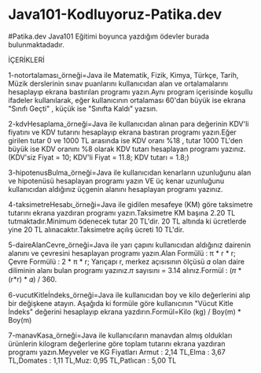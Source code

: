 # Java101-Kodluyoruz-Patika.dev
 
 #Patika.dev Java101 Eğitimi boyunca yazdığım ödevler burada bulunmaktadadır.
 
  İÇERİKLERİ
   
  1-notortalaması_örneği=Java ile Matematik, Fizik, Kimya, Türkçe, Tarih, Müzik derslerinin sınav puanlarını kullanıcıdan alan ve ortalamalarını hesaplayıp ekrana bastırılan      programı yazın.Aynı program içerisinde koşullu ifadeler kullanılarak, eğer kullanıcının ortalaması 60'dan büyük ise ekrana "Sınıfı Geçti" , küçük ise "Sınıfta Kaldı" yazsın.
  
  2-kdvHesaplama_örneği=Java ile kullanıcıdan alınan para değerinin KDV'li fiyatını ve KDV tutarını hesaplayıp ekrana bastıran programı yazın.Eğer girilen tutar 0 ve 1000 TL arasında ise KDV oranı %18 , tutar 1000 TL'den büyük ise KDV oranını %8 olarak KDV tutarı hesaplayan programı yazınız.(KDV'siz Fiyat = 10; KDV'li Fiyat = 11.8; KDV tutarı = 1.8;)
  
  3-hipotenusBulma_örneği=Java ile kullanıcıdan  kenarların uzunluğunu alan ve hipotenüsü hesaplayan programı yazın VE üç kenar uzunluğunu kullanıcıdan aldığınız üçgenin alanını hesaplayan programı yazınız.
  
  4-taksimetreHesabı_örneği=Java ile gidilen mesafeye (KM) göre taksimetre tutarını ekrana yazdıran programı yazın.Taksimetre KM başına 2.20 TL tutmaktadır.Minimum ödenecek tutar 20 TL'dir. 20 TL altında ki ücretlerde yine 20 TL alınacaktır.Taksimetre açılış ücreti 10 TL'dir.
  
  5-daireAlanCevre_örneği=Java ile yarı çapını kullanıcıdan aldığınız dairenin alanını ve çevresini hesaplayan programı yazın.Alan Formülü : π * r * r;  Çevre Formülü : 2 * π * r;
Yarıçapı r, merkez açısısının ölçüsü 𝛼 olan daire diliminin alanı bulan programı yazınız.𝜋 sayısını = 3.14 alınız.Formül : (𝜋 * (r*r) * 𝛼) / 360.

6-vucutKitleİndeks_örneği=Java ile kullanıcıdan boy ve kilo değerlerini alıp bir değişkene atayın. Aşağıda ki formüle göre kullanıcının "Vücut Kitle İndeks" değerini hesaplayıp ekrana yazdırın.Formül=Kilo (kg) / Boy(m) * Boy(m)

7-manavKasa_örneği=Java ile kullanıcıların manavdan almış oldukları ürünlerin kilogram değerlerine göre toplam tutarını ekrana yazdıran programı yazın.Meyveler ve KG Fiyatları
Armut : 2,14 TL,Elma : 3,67 TL,Domates : 1,11 TL,Muz: 0,95 TL,Patlıcan : 5,00 TL


